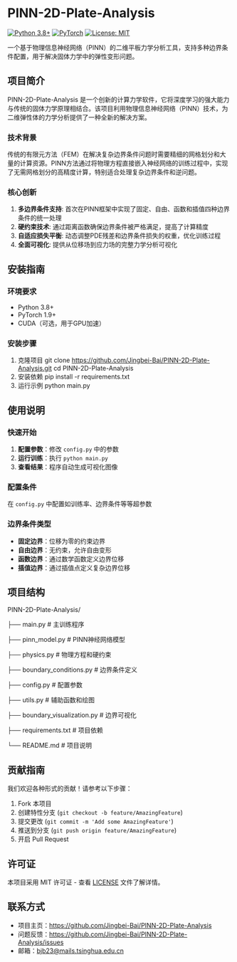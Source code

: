 # PINN-2D-Plate-Analysis

[![Python 3.8+](https://img.shields.io/badge/python-3.8+-blue.svg)](https://www.python.org/downloads/)
[![PyTorch](https://img.shields.io/badge/PyTorch-1.9+-red.svg)](https://pytorch.org/)
[![License: MIT](https://img.shields.io/badge/License-MIT-yellow.svg)](https://opensource.org/licenses/MIT)

一个基于物理信息神经网络（PINN）的二维平板力学分析工具，支持多种边界条件配置，用于解决固体力学中的弹性变形问题。

## 项目简介

PINN-2D-Plate-Analysis 是一个创新的计算力学软件，它将深度学习的强大能力与传统的固体力学原理相结合。该项目利用物理信息神经网络（PINN）技术，为二维弹性体的力学分析提供了一种全新的解决方案。

### 技术背景

传统的有限元方法（FEM）在解决复杂边界条件问题时需要精细的网格划分和大量的计算资源。PINN方法通过将物理方程直接嵌入神经网络的训练过程中，实现了无需网格划分的高精度计算，特别适合处理复杂边界条件和逆问题。

### 核心创新

1. **多边界条件支持**: 首次在PINN框架中实现了固定、自由、函数和插值四种边界条件的统一处理
2. **硬约束技术**: 通过距离函数确保边界条件被严格满足，提高了计算精度
3. **自适应损失平衡**: 动态调整PDE残差和边界条件损失的权重，优化训练过程
4. **全面可视化**: 提供从位移场到应力场的完整力学分析可视化

## 安装指南

### 环境要求

- Python 3.8+
- PyTorch 1.9+
- CUDA（可选，用于GPU加速）

### 安装步骤

1. 克隆项目
git clone https://github.com/Jingbei-Bai/PINN-2D-Plate-Analysis.git
cd PINN-2D-Plate-Analysis
2. 安装依赖
pip install -r requirements.txt
3. 运行示例
python main.py
## 使用说明

### 快速开始

1. **配置参数**：修改 `config.py` 中的参数
2. **运行训练**：执行 `python main.py`
3. **查看结果**：程序自动生成可视化图像

### 配置条件

在 `config.py` 中配置如训练率、边界条件等等超参数


### 边界条件类型

- **固定边界**：位移为零的约束边界
- **自由边界**：无约束，允许自由变形
- **函数边界**：通过数学函数定义边界位移
- **插值边界**：通过插值点定义复杂边界位移

## 项目结构

PINN-2D-Plate-Analysis/

├── main.py # 主训练程序

├── pinn_model.py # PINN神经网络模型

├── physics.py # 物理方程和硬约束

├── boundary_conditions.py # 边界条件定义

├── config.py # 配置参数

├── utils.py # 辅助函数和绘图

├── boundary_visualization.py # 边界可视化

├── requirements.txt # 项目依赖

└── README.md # 项目说明

## 贡献指南

我们欢迎各种形式的贡献！请参考以下步骤：

1. Fork 本项目
2. 创建特性分支 (`git checkout -b feature/AmazingFeature`)
3. 提交更改 (`git commit -m 'Add some AmazingFeature'`)
4. 推送到分支 (`git push origin feature/AmazingFeature`)
5. 开启 Pull Request

## 许可证

本项目采用 MIT 许可证 - 查看 [LICENSE](LICENSE) 文件了解详情。

## 联系方式

- 项目主页：https://github.com/Jingbei-Bai/PINN-2D-Plate-Analysis
- 问题反馈：https://github.com/Jingbei-Bai/PINN-2D-Plate-Analysis/issues
- 邮箱：bjb23@mails.tsinghua.edu.cn

